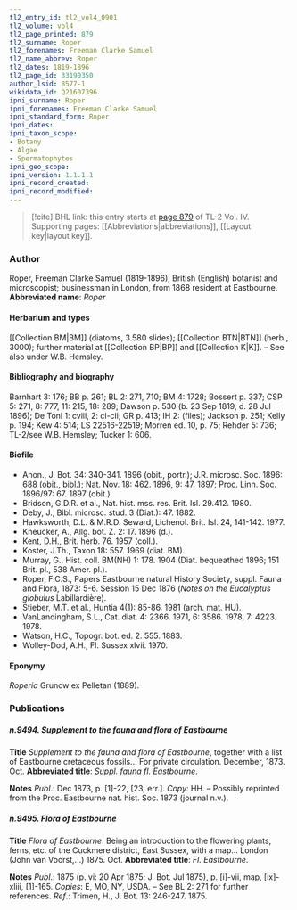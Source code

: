 ```yaml
---
tl2_entry_id: tl2_vol4_0901
tl2_volume: vol4
tl2_page_printed: 879
tl2_surname: Roper
tl2_forenames: Freeman Clarke Samuel
tl2_name_abbrev: Roper
tl2_dates: 1819-1896
tl2_page_id: 33190350
author_lsid: 8577-1
wikidata_id: Q21607396
ipni_surname: Roper
ipni_forenames: Freeman Clarke Samuel
ipni_standard_form: Roper
ipni_dates: 
ipni_taxon_scope: 
- Botany
- Algae
- Spermatophytes
ipni_geo_scope: 
ipni_version: 1.1.1.1
ipni_record_created: 
ipni_record_modified:
---
```



> [!cite] BHL link: this entry starts at [page 879](https://www.biodiversitylibrary.org/page/33190350) of TL-2 Vol. IV.
> Supporting pages: [[Abbreviations|abbreviations]], [[Layout key|layout key]].

### Author

Roper, Freeman Clarke Samuel (1819-1896), British (English) botanist and microscopist; businessman in London, from 1868 resident at Eastbourne. 
**Abbreviated name**: *Roper*

#### Herbarium and types

[[Collection BM|BM]] (diatoms, 3.580 slides); [[Collection BTN|BTN]] (herb., 3000); further material at [[Collection BP|BP]] and [[Collection K|K]]. – See also under W.B. Hemsley.

#### Bibliography and biography

Barnhart 3: 176; BB p. 261; BL 2: 271, 710; BM 4: 1728; Bossert p. 337; CSP 5: 271, 8: 777, 11: 215, 18: 289; Dawson p. 530 (b. 23 Sep 1819, d. 28 Jul 1896); De Toni 1: cviii, 2: ci-cii; GR p. 413; IH 2: (files); Jackson p. 251; Kelly p. 194; Kew 4: 514; LS 22516-22519; Morren ed. 10, p. 75; Rehder 5: 736; TL-2/see W.B. Hemsley; Tucker 1: 606.

#### Biofile

- Anon., J. Bot. 34: 340-341. 1896 (obit., portr.); J.R. microsc. Soc. 1896: 688 (obit., bibl.); Nat. Nov. 18: 462. 1896, 9: 47. 1897; Proc. Linn. Soc. 1896/97: 67. 1897 (obit.).
- Bridson, G.D.R. et al., Nat. hist. mss. res. Brit. Isl. 29.412. 1980.
- Deby, J., Bibl. microsc. stud. 3 (Diat.): 47. 1882.
- Hawksworth, D.L. & M.R.D. Seward, Lichenol. Brit. Isl. 24, 141-142. 1977.
- Kneucker, A., Allg. bot. Z. 2: 17. 1896 (d.).
- Kent, D.H., Brit. herb. 76. 1957 (coll.).
- Koster, J.Th., Taxon 18: 557. 1969 (diat. BM).
- Murray, G., Hist. coll. BM(NH) 1: 178. 1904 (Diat. bequeathed 1896; 151 Brit. pl., 538 Amer. pl.).
- Roper, F.C.S., Papers Eastbourne natural History Society, suppl. Fauna and Flora, 1873: 5-6. Session 15 Dec 1876 (*Notes on the Eucalyptus globulus* Labillardière).
- Stieber, M.T. et al., Huntia 4(1): 85-86. 1981 (arch. mat. HU).
- VanLandingham, S.L., Cat. diat. 4: 2366. 1971, 6: 3586. 1978, 7: 4223. 1978.
- Watson, H.C., Topogr. bot. ed. 2. 555. 1883.
- Wolley-Dod, A.H., Fl. Sussex xlvii. 1970.

#### Eponymy

*Roperia* Grunow ex Pelletan (1889).

### Publications

##### n.9494. Supplement to the fauna and flora of Eastbourne

**Title**
*Supplement to the fauna and flora of Eastbourne*, together with a list of Eastbourne cretaceous fossils... For private circulation. December, 1873. Oct.
**Abbreviated title**: *Suppl. fauna fl. Eastbourne*.

**Notes**
*Publ*.: Dec 1873, p. \[1\]-22, \[23, err.\]. *Copy*: HH. – Possibly reprinted from the Proc.
Eastbourne nat. hist. Soc. 1873 (journal n.v.).

##### n.9495. Flora of Eastbourne

**Title**
*Flora of Eastbourne*. Being an introduction to the flowering plants, ferns, etc. of the Cuckmere district, East Sussex, with a map... London (John van Voorst,...) 1875. Oct.
**Abbreviated title**: *Fl. Eastbourne*.

**Notes**
*Publ*.: 1875 (p. vi: 20 Apr 1875; J. Bot. Jul 1875), p. \[i\]-vii, map, \[ix\]-xliii, \[1\]-165.
*Copies*: E, MO, NY, USDA. – See BL 2: 271 for further references.
*Ref*.: Trimen, H., J. Bot. 13: 246-247. 1875.

